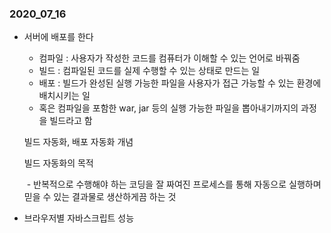 ### 2020_07_16
- 서버에 배포를 한다

  - 컴파일 : 사용자가 작성한 코드를 컴퓨터가 이해할 수 있는 언어로 바꿔줌
  - 빌드 : 컴파일된 코드를 실제 수행할 수 있는 상태로 만드는 일
  - 배포 : 빌드가 완성된 실행 가능한 파일을 사용자가 접근 가능할 수 있는 환경에 배치시키는 일
  - 혹은 컴파일을 포함한 war, jar 등의 실행 가능한 파일을 뽑아내기까지의 과정을 빌드라고 함

  빌드 자동화, 배포 자동화 개념

  빌드 자동화의 목적

  ​	- 반복적으로 수행해야 하는 코딩을 잘 짜여진 프로세스를 통해 자동으로 실행하며 믿을 수 있는 결과물로 생산하게끔 하는 것

- 브라우저별 자바스크립트 성능